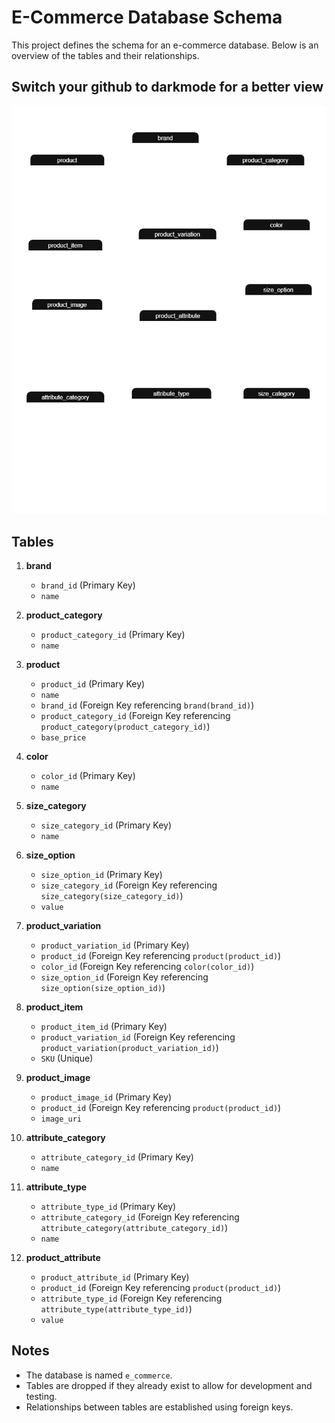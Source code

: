 # E-Commerce Database Schema

This project defines the schema for an e-commerce database. Below is an overview of the tables and their relationships.

## Switch your github to darkmode for a better view

![group_work_erd](<PLP_GROUP_340.drawio (2).png>)

## Tables

1. **brand**
   - `brand_id` (Primary Key)
   - `name`

2. **product_category**
   - `product_category_id` (Primary Key)
   - `name`

3. **product**
   - `product_id` (Primary Key)
   - `name`
   - `brand_id` (Foreign Key referencing `brand(brand_id)`)
   - `product_category_id` (Foreign Key referencing `product_category(product_category_id)`)
   - `base_price`

4. **color**
   - `color_id` (Primary Key)
   - `name`

5. **size_category**
   - `size_category_id` (Primary Key)
   - `name`

6. **size_option**
   - `size_option_id` (Primary Key)
   - `size_category_id` (Foreign Key referencing `size_category(size_category_id)`)
   - `value`

7. **product_variation**
   - `product_variation_id` (Primary Key)
   - `product_id` (Foreign Key referencing `product(product_id)`)
   - `color_id` (Foreign Key referencing `color(color_id)`)
   - `size_option_id` (Foreign Key referencing `size_option(size_option_id)`)

8. **product_item**
   - `product_item_id` (Primary Key)
   - `product_variation_id` (Foreign Key referencing `product_variation(product_variation_id)`)
   - `SKU` (Unique)

9. **product_image**
   - `product_image_id` (Primary Key)
   - `product_id` (Foreign Key referencing `product(product_id)`)
   - `image_uri`

10. **attribute_category**
    - `attribute_category_id` (Primary Key)
    - `name`

11. **attribute_type**
    - `attribute_type_id` (Primary Key)
    - `attribute_category_id` (Foreign Key referencing `attribute_category(attribute_category_id)`)
    - `name`

12. **product_attribute**
    - `product_attribute_id` (Primary Key)
    - `product_id` (Foreign Key referencing `product(product_id)`)
    - `attribute_type_id` (Foreign Key referencing `attribute_type(attribute_type_id)`)
    - `value`

## Notes

- The database is named `e_commerce`.
- Tables are dropped if they already exist to allow for development and testing.
- Relationships between tables are established using foreign keys.
